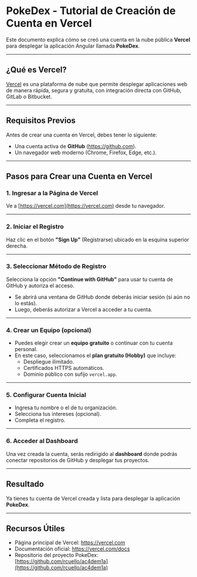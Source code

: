 #  PokeDex - Tutorial de Creación de Cuenta en Vercel

Este documento explica cómo se creó una cuenta en la nube pública **Vercel** para desplegar la aplicación Angular llamada **PokeDex**.

---

##  ¿Qué es Vercel?

[Vercel](https://vercel.com) es una plataforma de nube que permite desplegar aplicaciones web de manera rápida, segura y gratuita, con integración directa con GitHub, GitLab o Bitbucket.

---

##  Requisitos Previos

Antes de crear una cuenta en Vercel, debes tener lo siguiente:

- Una cuenta activa de **GitHub** (https://github.com).
- Un navegador web moderno (Chrome, Firefox, Edge, etc.).

---

##  Pasos para Crear una Cuenta en Vercel

### 1. Ingresar a la Página de Vercel

Ve a [https://vercel.com](https://vercel.com) desde tu navegador.

---

### 2. Iniciar el Registro

Haz clic en el botón **"Sign Up"** (Registrarse) ubicado en la esquina superior derecha.

---

### 3. Seleccionar Método de Registro

Selecciona la opción **"Continue with GitHub"** para usar tu cuenta de GitHub y autoriza el acceso.

- Se abrirá una ventana de GitHub donde deberás iniciar sesión (si aún no lo estás).
- Luego, deberás autorizar a Vercel a acceder a tu cuenta.

---

### 4. Crear un Equipo (opcional)

- Puedes elegir crear un **equipo gratuito** o continuar con tu cuenta personal.
- En este caso, seleccionamos el **plan gratuito (Hobby)** que incluye:
  - Despliegue ilimitado.
  - Certificados HTTPS automáticos.
  - Dominio público con sufijo `vercel.app`.

---

### 5. Configurar Cuenta Inicial

- Ingresa tu nombre o el de tu organización.
- Selecciona tus intereses (opcional).
- Completa el registro.

---

### 6. Acceder al Dashboard

Una vez creada la cuenta, serás redirigido al **dashboard** donde podrás conectar repositorios de GitHub y desplegar tus proyectos.

---

##  Resultado

Ya tienes tu cuenta de Vercel creada y lista para desplegar la aplicación **PokeDex**.

---

##  Recursos Útiles

- Página principal de Vercel: https://vercel.com
- Documentación oficial: https://vercel.com/docs
- Repositorio del proyecto PokeDex: [https://github.com/rcuello/ac4dem1a](https://github.com/rcuello/ac4dem1a)

